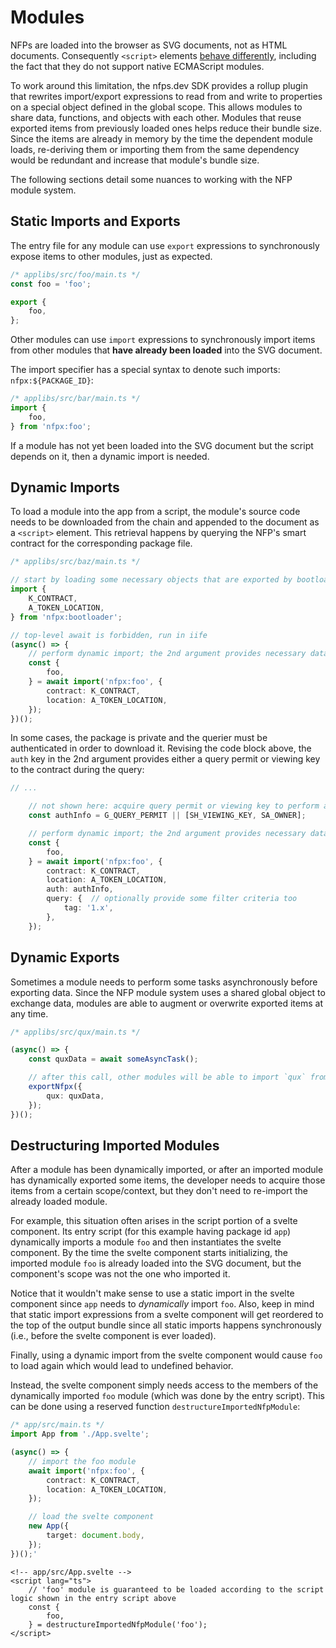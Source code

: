 
# Modules

NFPs are loaded into the browser as SVG documents, not as HTML documents. Consequently `<script>` elements [behave differently](https://developer.mozilla.org/en-US/docs/Web/SVG/Element/script), including the fact that they do not support native ECMAScript modules.

To work around this limitation, the nfps.dev SDK provides a rollup plugin that rewrites import/export expressions to read from and write to properties on a special object defined in the global scope. This allows modules to share data, functions, and objects with each other. Modules that reuse exported items from previously loaded ones helps reduce their bundle size. Since the items are already in memory by the time the dependent module loads, re-deriving them or importing them from the same dependency would be redundant and increase that module's bundle size.

The following sections detail some nuances to working with the NFP module system.



## Static Imports and Exports

The entry file for any module can use `export` expressions to synchronously expose items to other modules, just as expected.

```ts
/* applibs/src/foo/main.ts */
const foo = 'foo';

export {
	foo,
};
```


Other modules can use `import` expressions to synchronously import items from other modules that **have already been loaded** into the SVG document.

The import specifier has a special syntax to denote such imports: `nfpx:${PACKAGE_ID}`:

```ts
/* applibs/src/bar/main.ts */
import {
	foo,
} from 'nfpx:foo';
```


If a module has not yet been loaded into the SVG document but the script depends on it, then a dynamic import is needed.



## Dynamic Imports

To load a module into the app from a script, the module's source code needs to be downloaded from the chain and appended to the document as a `<script>` element. This retrieval happens by querying the NFP's smart contract for the corresponding package file.

```ts
/* applibs/src/baz/main.ts */

// start by loading some necessary objects that are exported by bootloader
import {
	K_CONTRACT,
	A_TOKEN_LOCATION,
} from 'nfpx:bootloader';

// top-level await is forbidden, run in iife
(async() => {
	// perform dynamic import; the 2nd argument provides necessary data for the query
	const {
		foo,
	} = await import('nfpx:foo', {
		contract: K_CONTRACT,
		location: A_TOKEN_LOCATION,
	});
})();
```


In some cases, the package is private and the querier must be authenticated in order to download it. Revising the code block above, the `auth` key in the 2nd argument provides either a query permit or viewing key to the contract during the query:

```ts
// ...

	// not shown here: acquire query permit or viewing key to perform authenticated query
	const authInfo = G_QUERY_PERMIT || [SH_VIEWING_KEY, SA_OWNER];

	// perform dynamic import; the 2nd argument provides necessary data for the query
	const {
		foo,
	} = await import('nfpx:foo', {
		contract: K_CONTRACT,
		location: A_TOKEN_LOCATION,
		auth: authInfo,
		query: {  // optionally provide some filter criteria too
			tag: '1.x',
		},
	});
```


## Dynamic Exports

Sometimes a module needs to perform some tasks asynchronously before exporting data. Since the NFP module system uses a shared global object to exchange data, modules are able to augment or overwrite exported items at any time.

```ts
/* applibs/src/qux/main.ts */

(async() => {
	const quxData = await someAsyncTask();

	// after this call, other modules will be able to import `qux` from this module
	exportNfpx({
		qux: quxData,
	});
})();

```


## Destructuring Imported Modules

After a module has been dynamically imported, or after an imported module has dynamically exported some items, the developer needs to acquire those items from a certain scope/context, but they don't need to re-import the already loaded module.

For example, this situation often arises in the script portion of a svelte component. Its entry script (for this example having package id `app`) dynamically imports a module `foo` and then instantiates the svelte component. By the time the svelte component starts initializing, the imported module `foo` is already loaded into the SVG document, but the component's scope was not the one who imported it.

Notice that it wouldn't make sense to use a static import in the svelte component since `app` needs to _dynamically_ import `foo`. Also, keep in mind that static import expressions from a svelte component will get reordered to the top of the output bundle since all static imports happens synchronously (i.e., before the svelte component is ever loaded).

Finally, using a dynamic import from the svelte component would cause `foo` to load again which would lead to undefined behavior.

Instead, the svelte component simply needs access to the members of the dynamically imported `foo` module (which was done by the entry script). This can be done using a reserved function `destructureImportedNfpModule`:

```ts
/* app/src/main.ts */
import App from './App.svelte';

(async() => {
	// import the foo module
	await import('nfpx:foo', {
		contract: K_CONTRACT,
		location: A_TOKEN_LOCATION,
	});

	// load the svelte component
	new App({
		target: document.body,
	});
})();'
```

```svelte
<!-- app/src/App.svelte -->
<script lang="ts">
	// 'foo' module is guaranteed to be loaded according to the script logic shown in the entry script above
	const {
		foo,
	} = destructureImportedNfpModule('foo');
</script>
```
